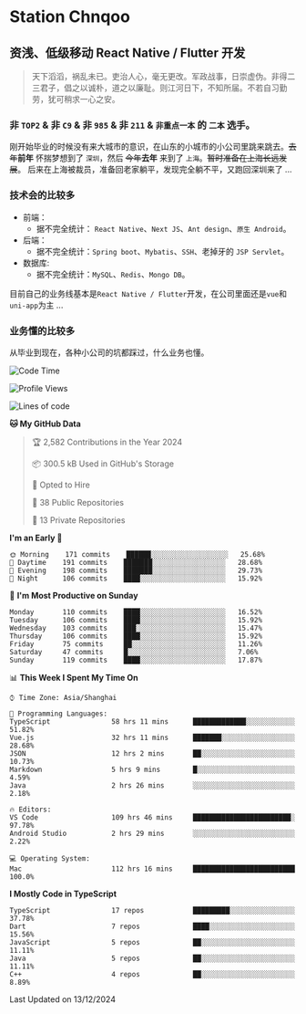 # Station Chnqoo

## 资浅、低级移动 React Native / Flutter 开发

> 天下滔滔，祸乱未已。吏治人心，毫无更改。军政战事，日崇虚伪。非得二三君子，倡之以诚朴，道之以廉耻。则江河日下，不知所届。不若自习勤劳，犹可稍求一心之安。

### 非 `TOP2` & 非 `C9` & 非 `985` & 非 `211` & `非重点一本` 的 `二本` 选手。

刚开始毕业的时候没有来大城市的意识，在山东的小城市的小公司里跳来跳去。~~去年~~**前年** 怀揣梦想到了 `深圳`，然后 ~~今年~~**去年** 来到了 `上海`。~~暂时准备在上海长远发展~~。
后来在上海被裁员，准备回老家躺平，发现完全躺不平，又跑回深圳来了 ...

### 技术会的比较多

- 前端：
  - 据不完全统计： `React Native`、`Next JS`、`Ant design`、`原生 Android`。
- 后端：
  - 据不完全统计：`Spring boot`、`Mybatis`、`SSH`、老掉牙的 `JSP Servlet`。
- 数据库:
  - 据不完全统计：`MySQL`、`Redis`、`Mongo DB`。

目前自己的业务线基本是`React Native / Flutter`开发，在公司里面还是`vue`和`uni-app`为主 ...

### 业务懂的比较多

从毕业到现在，各种小公司的坑都踩过，什么业务也懂。

<!--START_SECTION:waka-->
![Code Time](http://img.shields.io/badge/Code%20Time-6%2C954%20hrs%2015%20mins-blue)

![Profile Views](http://img.shields.io/badge/Profile%20Views-0-blue)

![Lines of code](https://img.shields.io/badge/From%20Hello%20World%20I%27ve%20Written-505%20Thousand%20lines%20of%20code-blue)

**🐱 My GitHub Data** 

> 🏆 2,582 Contributions in the Year 2024
 > 
> 📦 300.5 kB Used in GitHub's Storage 
 > 
> 💼 Opted to Hire
 > 
> 📜 38 Public Repositories 
 > 
> 🔑 13 Private Repositories  
 > 
**I'm an Early 🐤** 

```text
🌞 Morning    171 commits    ██████░░░░░░░░░░░░░░░░░░░   25.68% 
🌆 Daytime    191 commits    ███████░░░░░░░░░░░░░░░░░░   28.68% 
🌃 Evening    198 commits    ███████░░░░░░░░░░░░░░░░░░   29.73% 
🌙 Night      106 commits    ████░░░░░░░░░░░░░░░░░░░░░   15.92%

```
📅 **I'm Most Productive on Sunday** 

```text
Monday       110 commits    ████░░░░░░░░░░░░░░░░░░░░░   16.52% 
Tuesday      106 commits    ████░░░░░░░░░░░░░░░░░░░░░   15.92% 
Wednesday    103 commits    ███░░░░░░░░░░░░░░░░░░░░░░   15.47% 
Thursday     106 commits    ████░░░░░░░░░░░░░░░░░░░░░   15.92% 
Friday       75 commits     ██░░░░░░░░░░░░░░░░░░░░░░░   11.26% 
Saturday     47 commits     █░░░░░░░░░░░░░░░░░░░░░░░░   7.06% 
Sunday       119 commits    ████░░░░░░░░░░░░░░░░░░░░░   17.87%

```


📊 **This Week I Spent My Time On** 

```text
⌚︎ Time Zone: Asia/Shanghai

💬 Programming Languages: 
TypeScript               58 hrs 11 mins      █████████████░░░░░░░░░░░░   51.82% 
Vue.js                   32 hrs 11 mins      ███████░░░░░░░░░░░░░░░░░░   28.68% 
JSON                     12 hrs 2 mins       ██░░░░░░░░░░░░░░░░░░░░░░░   10.73% 
Markdown                 5 hrs 9 mins        █░░░░░░░░░░░░░░░░░░░░░░░░   4.59% 
Java                     2 hrs 26 mins       ░░░░░░░░░░░░░░░░░░░░░░░░░   2.18%

🔥 Editors: 
VS Code                  109 hrs 46 mins     ████████████████████████░   97.78% 
Android Studio           2 hrs 29 mins       ░░░░░░░░░░░░░░░░░░░░░░░░░   2.22%

💻 Operating System: 
Mac                      112 hrs 16 mins     █████████████████████████   100.0%

```

**I Mostly Code in TypeScript** 

```text
TypeScript               17 repos            █████████░░░░░░░░░░░░░░░░   37.78% 
Dart                     7 repos             ████░░░░░░░░░░░░░░░░░░░░░   15.56% 
JavaScript               5 repos             ██░░░░░░░░░░░░░░░░░░░░░░░   11.11% 
Java                     5 repos             ██░░░░░░░░░░░░░░░░░░░░░░░   11.11% 
C++                      4 repos             ██░░░░░░░░░░░░░░░░░░░░░░░   8.89%

```



 Last Updated on 13/12/2024
<!--END_SECTION:waka-->

<!---
ChenqiaoStation/ChenqiaoStation is a ✨ special ✨ repository because its `README.md` (this file) appears on your GitHub profile.
You can click the Preview link to take a look at your changes.
--->
